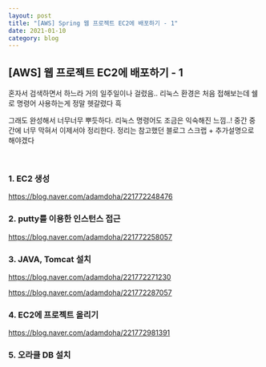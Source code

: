 ```yaml
---
layout: post
title: "[AWS] Spring 웹 프로젝트 EC2에 배포하기 - 1"
date: 2021-01-10
category: blog
---
```


## [AWS] 웹 프로젝트 EC2에 배포하기 - 1

혼자서 검색하면서 하느라 거의 일주일이나 걸렸음.. 리눅스 환경은 처음 접해보는데 쉘로 명령어 사용하는게 정말 헷갈렸다 흑

그래도 완성해서 너무너무 뿌듯하다. 리눅스 명령어도 조금은 익숙해진 느낌..! 중간 중간에 너무 막혀서 이제서야 정리한다. 정리는 참고했던 블로그 스크랩 + 추가설명으로 해야겠다

<br>

### 1. EC2 생성

<https://blog.naver.com/adamdoha/221772248476>

### 2. putty를 이용한 인스턴스 접근

<https://blog.naver.com/adamdoha/221772258057>

### 3. JAVA, Tomcat 설치

<https://blog.naver.com/adamdoha/221772271230>

<https://blog.naver.com/adamdoha/221772287057>

### 4. EC2에 프로젝트 올리기

<https://blog.naver.com/adamdoha/221772981391>

### 5. 오라클 DB 설치



